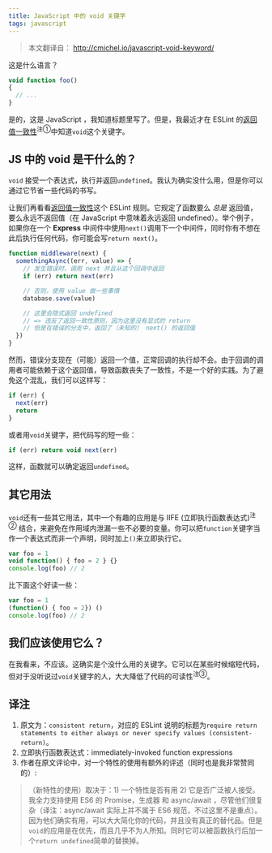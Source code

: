 ```yaml
---
title: JavaScript 中的 void 关键字
tags: javascript
---
```


> 本文翻译自： http://cmichel.io/javascript-void-keyword/

这是什么语言？
```javascript
void function foo()
{
  // ...
}
```
是的，这是 JavaScript ，我知道标题里写了。但是，我最近才在 ESLint 的[返回值一致性](http://eslint.org/docs/rules/consistent-return)<sup>注①</sup>中知道`void`这个关键字。

## JS 中的 void 是干什么的？
`void` 接受一个表达式，执行并返回`undefined`。我认为确实没什么用，但是你可以通过它节省一些代码的书写。

让我们再看看[返回值一致性](http://eslint.org/docs/rules/consistent-return)这个 ESLint 规则。它规定了函数要么 *总是* 返回值，要么永远不返回值（在 JavaScript 中意味着永远返回 undefined）。举个例子，如果你在一个 **Express** 中间件中使用`next()`调用下一个中间件，同时你有不想在此后执行任何代码，你可能会写`return next()`。
```javascript
function middleware(next) {
  somethingAsync((err, value) => {
    // 发生错误时，调用 next 并且从这个回调中返回
    if (err) return next(err)

    // 否则，使用 value 做一些事情
    database.save(value)

    // 这里会隐式返回 undefined
    // => 违反了返回一致性原则，因为这里没有显式的 return
    // 但是在错误的分支中，返回了（未知的） next() 的返回值
  })
}
```
然而，错误分支现在（可能）返回一个值，正常回调的执行却不会。由于回调的调用者可能依赖于这个返回值，导致函数丧失了一致性，不是一个好的实践。为了避免这个混乱，我们可以这样写：
```javascript
if (err) {
  next(err)
  return
}
```
或者用`void`关键字，把代码写的短一些：
```javascript
if (err) return void next(err)
```
这样，函数就可以确定返回`undefined`。

## 其它用法
`void`还有一些其它用法，其中一个有趣的应用是与 IIFE (立即执行函数表达式)<sup>注②</sup> 结合，来避免在作用域内泄漏一些不必要的变量。你可以把`function`关键字当作一个表达式而非一个声明，同时加上`()`来立即执行它。
```javascript
var foo = 1
void function() { foo = 2 } {}
console.log(foo) // 2
```
比下面这个好读一些：
```javascript
var foo = 1
(function() { foo = 2}) ()
console.log(foo) // 2
```

## 我们应该使用它么？
在我看来，不应该。这确实是个没什么用的关键字。它可以在某些时候缩短代码，但对于没听说过`void`关键字的人，大大降低了代码的可读性<sup>注③</sup>。

## 译注
1. 原文为：`consistent return`，对应的 ESLint 说明的标题为`require return statements to either always or never specify values (consistent-return)`。
2. 立即执行函数表达式：immediately-invoked function expressions
3. 作者在原文评论中，对一个特性的使用有额外的评述（同时也是我非常赞同的）:
>（新特性的使用）取决于：1) 一个特性是否有用 2) 它是否广泛被人接受。我全力支持使用 ES6 的 Promise，生成器 和 async/await ，尽管他们很复杂（译注：async/await 实际上并不属于 ES6 规范，不过这里不是重点）。因为他们确实有用，可以大大简化你的代码，并且没有真正的替代品。但是`void`的应用是在优先，而且几乎不为人所知。同时它可以被函数执行后加一个`return undefined`简单的替换掉。
